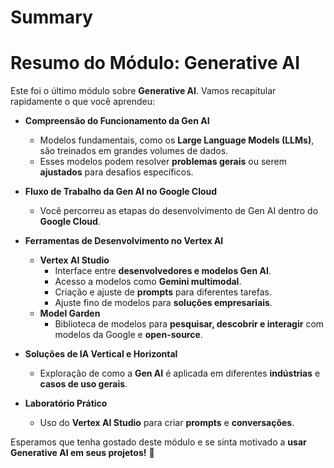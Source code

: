 # Summary

# **Resumo do Módulo: Generative AI**

Este foi o último módulo sobre **Generative AI**. Vamos recapitular rapidamente o que você aprendeu:

- **Compreensão do Funcionamento da Gen AI**  
  - Modelos fundamentais, como os **Large Language Models (LLMs)**, são treinados em grandes volumes de dados.  
  - Esses modelos podem resolver **problemas gerais** ou serem **ajustados** para desafios específicos.  

- **Fluxo de Trabalho da Gen AI no Google Cloud**  
  - Você percorreu as etapas do desenvolvimento de Gen AI dentro do **Google Cloud**.  

- **Ferramentas de Desenvolvimento no Vertex AI**  
  - **Vertex AI Studio**  
    - Interface entre **desenvolvedores e modelos Gen AI**.  
    - Acesso a modelos como **Gemini multimodal**.  
    - Criação e ajuste de **prompts** para diferentes tarefas.  
    - Ajuste fino de modelos para **soluções empresariais**.  
  - **Model Garden**  
    - Biblioteca de modelos para **pesquisar, descobrir e interagir** com modelos da Google e **open-source**.  

- **Soluções de IA Vertical e Horizontal**  
  - Exploração de como a **Gen AI** é aplicada em diferentes **indústrias** e **casos de uso gerais**.  

- **Laboratório Prático**  
  - Uso do **Vertex AI Studio** para criar **prompts** e **conversações**.  

Esperamos que tenha gostado deste módulo e se sinta motivado a **usar Generative AI em seus projetos!** 🚀
